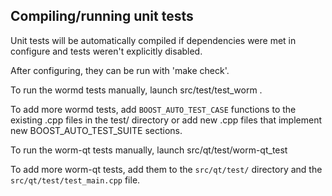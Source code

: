 Compiling/running unit tests
------------------------------------

Unit tests will be automatically compiled if dependencies were met in configure
and tests weren't explicitly disabled.

After configuring, they can be run with 'make check'.

To run the wormd tests manually, launch src/test/test_worm .

To add more wormd tests, add `BOOST_AUTO_TEST_CASE` functions to the existing
.cpp files in the test/ directory or add new .cpp files that
implement new BOOST_AUTO_TEST_SUITE sections.

To run the worm-qt tests manually, launch src/qt/test/worm-qt_test

To add more worm-qt tests, add them to the `src/qt/test/` directory and
the `src/qt/test/test_main.cpp` file.
